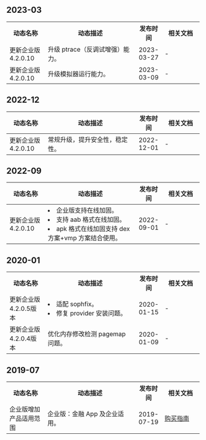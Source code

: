 ## 2023-03
<table>
<tr>
<th width=20%>动态名称</th>
<th width=48%>动态描述</th>
<th width=12%>发布时间</th>
<th width=20%>相关文档</th>
</tr>
<tr>
<td>更新企业版4.2.0.10	</td>
<td>升级 ptrace（反调试增强）能力。
</td>
<td>2023-03-27	</td>
<td>-</td>
</tr>
<tr>
<td>更新企业版4.2.0.10</td>
<td>升级模拟器运行能力。
</td>
<td>2023-03-09	</td>
<td>-</td>
</tr>
</table>


## 2022-12
<table>
<thead>
<tr>
<th width=20%>动态名称</th>
<th width=48%>动态描述</th>
<th width=12%>发布时间</th>
<th width=20%>相关文档</th>
</tr>
</thead>
<tbody><tr>
<td>更新企业版4.2.0.10	</td>
<td>常规升级，提升安全性，稳定性。</td>
<td>2022-12-01</td>
<td>-</td>
</tr>
</tbody></table>

## 2022-09
<table>
<thead>
<tr>
<th width=20%>动态名称</th>
<th width=48%>动态描述</th>
<th width=12%>发布时间</th>
<th width=20%>相关文档</th>
</tr>
</thead>
<tbody><tr>
<td>更新企业版4.2.0.10</td>
<td><li>企业版支持在线加固。</li><li>支持 aab 格式在线加固。</li><li> apk 格式在线加固支持 dex 方案+vmp 方案结合使用。</li></td>
<td>2022-09-01</td>
<td>-</td>
</tr>
</tbody></table>



## 2020-01
<table>
<tr>
<th width=20%>动态名称</th>
<th width=48%>动态描述</th>
<th width=12%>发布时间</th>
<th width=20%>相关文档</th>
</tr>
<tr><td>更新企业版4.2.0.5版本</td><td><li>适配 sophfix。<li>修复 provider 安装问题。</td><td>2020-01-15</td><td>-</td></tr>
<tr><td>更新企业版4.2.0.4版本</td><td>优化内存修改检测 pagemap 问题。</td><td>2020-01-09</td><td>-</td></tr>
</table>


## 2019-07
<table>
<tr><th width=20%>动态名称</th><th width=48%>动态描述</th><th width=12%>发布时间</th><th width=20%>相关文档</th></tr>
<tr>
<td>企业版增加产品适用范围</td>
<td>企业版：金融 App 及企业适用。</td>
<td>2019-07-19</td>
<td><a href="https://cloud.tencent.com/document/product/283/13769">购买指南</a></td>
</tr>
</table>

